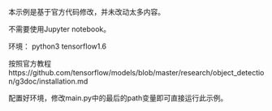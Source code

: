 本示例是基于官方代码修改，并未改动太多内容。

不需要使用Jupyter notebook。

环境： python3 tensorflow1.6

按照官方教程https://github.com/tensorflow/models/blob/master/research/object_detection/g3doc/installation.md

配置好环境，修改main.py中的最后的path变量即可直接运行此示例。
